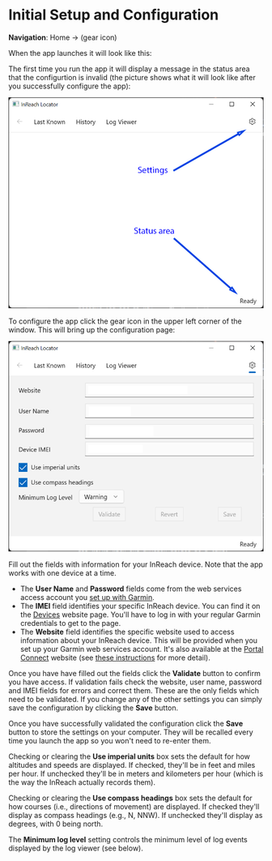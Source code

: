 # Initial Setup and Configuration

**Navigation**: Home -> (gear icon)

When the app launches it will look like this:

The first time you run the app it will display a message in the status area that the configurtion is invalid (the picture shows what it will look like after you successfully configure the app):

![home page](assets/home-screen.png)

To configure the app click the gear icon in the upper left corner of the window. This will bring up the configuration page:

![settings page](assets/settings.png)

Fill out  the fields with information for your InReach device. Note that the app works with one device at a time.

* The **User Name** and **Password** fields come from the web services access account you [set up with Garmin](web-services.md).
* The **IMEI** field identifies your specific InReach device. You can find it on the [Devices](https://explore.garmin.com/Devices) website page. You'll have to log in with your regular Garmin credentials to get to the page.
* The **Website** field identifies the specific website used to access information about your InReach device. This will be provided when you set up your Garmin web services account. It's also available at the [Portal Connect](https://explore.garmin.com/IPC/) website (see [these instructions](web-services.md) for more detail).

Once you have have filled out the fields click the **Validate** button to confirm you have access. If validation fails check the website, user name, password and IMEI fields for errors and correct them. These are the only fields which need to be validated. If you change any of the other settings you can simply save the configuration by clicking the **Save** button.

Once you have successfully validated the configuration click the **Save** button to store the settings on your computer. They will be recalled every time you launch the app so you won't need to re-enter them.

Checking or clearing the **Use imperial units** box sets the default for how altitudes and speeds are displayed. If checked, they'll be in feet and miles per hour. If unchecked they'll be in meters and kilometers per hour (which is the way the InReach actually records them).

Checking or clearing the **Use compass headings** box sets the default for how courses (i.e., directions of movement) are displayed. If checked they'll display as compass headings (e.g., N, NNW). If unchecked they'll display as degrees, with 0 being north.

The **Minimum log level** setting controls the minimum level of log events displayed by the log viewer (see below).